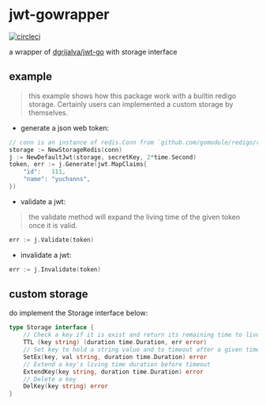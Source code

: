 # jwt-gowrapper
[![circleci](https://circleci.com/gh/yuchanns/jwt-gowrapper.svg?style=svg)](https://circleci.com/gh/yuchanns/jwt-gowrapper)

a wrapper of [dgrijalva/jwt-go](https://github.com/dgrijalva/jwt-go) with storage interface

## example
> this example shows how this package work with a builtin redigo storage. Certainly users can implemented a custom storage by themselves.

* generate a json web token:
```go
// conn is an instance of redis.Conn from `github.com/gomodule/redigo/redis`
storage := NewStorageRedis(conn)
j := NewDefaultJwt(storage, secretKey, 2*time.Second)
token, err := j.Generate(jwt.MapClaims{
    "id":   111,
    "name": "yuchanns",
})
```
* validate a jwt:
> the validate method will expand the living time of the given token once it is valid.

```go
err := j.Validate(token)
```
* invalidate a jwt:
```go
err := j.Invalidate(token)
```

## custom storage
do implement the Storage interface below:
```go
type Storage interface {
	// Check a key if it is exist and return its remaining time to live
	TTL (key string) (duration time.Duration, err error)
	// Set key to hold a string value and to timeout after a given time.Duration
	SetEx(key, val string, duration time.Duration) error
	// Extend a key's living time duration before timeout
	ExtendKey(key string, duration time.Duration) error
	// Delete a key
	DelKey(key string) error
}
```